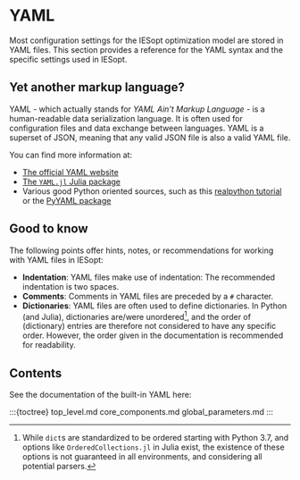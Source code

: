 # YAML

Most configuration settings for the IESopt optimization model are stored in YAML files. This section provides a reference for the YAML syntax and the specific settings used in IESopt.

## Yet another markup language?

YAML - which actually stands for _YAML Ain't Markup Language_ - is a human-readable data serialization language. It is often used for configuration files and data exchange between languages. YAML is a superset of JSON, meaning that any valid JSON file is also a valid YAML file.

You can find more information at:

- [The official YAML website](https://yaml.org/)
- [The `YAML.jl` Julia package](https://github.com/JuliaData/YAML.jl)
- Various good Python oriented sources, such as this [realpython tutorial](https://realpython.com/python-yaml/) or the [PyYAML package](https://github.com/yaml/pyyaml)

## Good to know

The following points offer hints, notes, or recommendations for working with YAML files in IESopt:

- **Indentation**: YAML files make use of indentation: The recommended indentation is two spaces.
- **Comments**: Comments in YAML files are preceded by a `#` character.
- **Dictionaries**: YAML files are often used to define dictionaries. In Python (and Julia), dictionaries are/were unordered[^order], and the order of (dictionary) entries are therefore not considered to have any specific order. However, the order given in the documentation is recommended for readability.

## Contents

See the documentation of the built-in YAML here:

:::{toctree}
top_level.md
core_components.md
global_parameters.md
:::

[^order]: While `dict`s are standardized to be ordered starting with Python 3.7, and options like `OrderedCollections.jl` in Julia exist, the existence of these options is not guaranteed in all environments, and considering all potential parsers.
